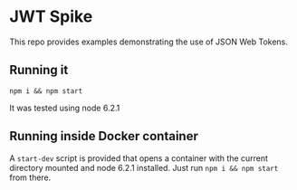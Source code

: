 # JWT Spike
This repo provides examples demonstrating the use of JSON Web Tokens.

## Running it
`npm i && npm start`

It was tested using node 6.2.1

## Running inside Docker container
A `start-dev` script is provided that opens a container with the current directory mounted and node 6.2.1 installed. Just run `npm i && npm start` from there.
